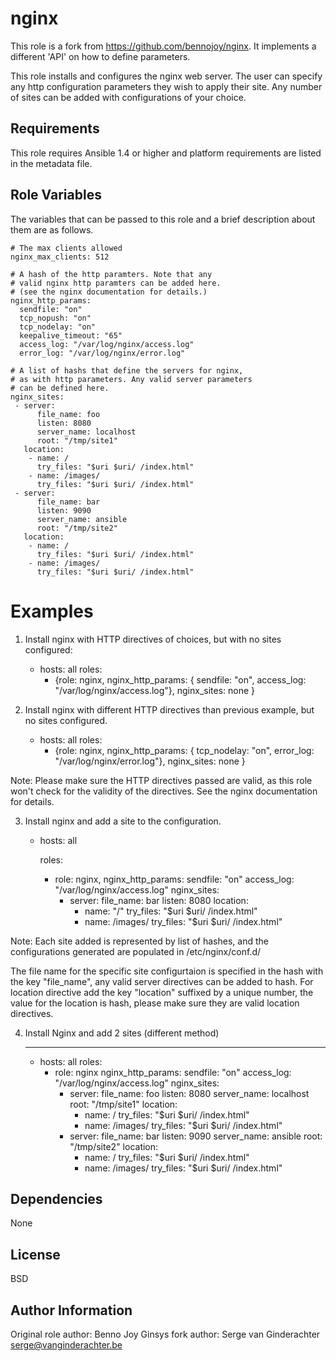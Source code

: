 nginx
=====

This role is a fork from https://github.com/bennojoy/nginx.
It implements a different 'API' on how to define parameters.

This role installs and configures the nginx web server. The user can specify
any http configuration parameters they wish to apply their site. Any number of
sites can be added with configurations of your choice.

Requirements
------------

This role requires Ansible 1.4 or higher and platform requirements are listed
in the metadata file.

Role Variables
--------------

The variables that can be passed to this role and a brief description about
them are as follows.

    # The max clients allowed
    nginx_max_clients: 512

    # A hash of the http paramters. Note that any
    # valid nginx http paramters can be added here.
    # (see the nginx documentation for details.)
    nginx_http_params:
      sendfile: "on"
      tcp_nopush: "on"
      tcp_nodelay: "on"
      keepalive_timeout: "65"
      access_log: "/var/log/nginx/access.log"
      error_log: "/var/log/nginx/error.log"

    # A list of hashs that define the servers for nginx,
    # as with http parameters. Any valid server parameters
    # can be defined here.
    nginx_sites:
     - server:
          file_name: foo
          listen: 8080
          server_name: localhost
          root: "/tmp/site1"
       location:
        - name: /
          try_files: "$uri $uri/ /index.html"
        - name: /images/
          try_files: "$uri $uri/ /index.html"
     - server:
          file_name: bar
          listen: 9090
          server_name: ansible
          root: "/tmp/site2"
       location:
        - name: /
          try_files: "$uri $uri/ /index.html"
        - name: /images/
          try_files: "$uri $uri/ /index.html"

Examples
========

1) Install nginx with HTTP directives of choices, but with no sites
configured:

    - hosts: all
      roles:
      - {role: nginx,
         nginx_http_params: { sendfile: "on",
                              access_log: "/var/log/nginx/access.log"},
                              nginx_sites: none }


2) Install nginx with different HTTP directives than previous example, but no
sites configured.

    - hosts: all
      roles:
      - {role: nginx,
         nginx_http_params: { tcp_nodelay: "on",
                              error_log: "/var/log/nginx/error.log"},
                              nginx_sites: none }

Note: Please make sure the HTTP directives passed are valid, as this role
won't check for the validity of the directives. See the nginx documentation
for details.

3) Install nginx and add a site to the configuration.

    - hosts: all

      roles:
      - role: nginx,
        nginx_http_params:
          sendfile: "on"
          access_log: "/var/log/nginx/access.log"
          nginx_sites:
          - server:
             file_name: bar
             listen: 8080
            location:
             - name: "/"
               try_files: "$uri $uri/ /index.html"
             - name: /images/
               try_files: "$uri $uri/ /index.html"

Note: Each site added is represented by list of hashes, and the configurations
generated are populated in /etc/nginx/conf.d/

The file name for the specific site configurtaion is specified in the hash
with the key "file_name", any valid server directives can be added to hash.
For location directive add the key "location" suffixed by a unique number, the
value for the location is hash, please make sure they are valid location
directives.

4) Install Nginx and add 2 sites (different method)

    ---
    - hosts: all
      roles:
        - role: nginx
          nginx_http_params:
            sendfile: "on"
            access_log: "/var/log/nginx/access.log"
          nginx_sites:
           - server:
              file_name: foo
              listen: 8080
              server_name: localhost
              root: "/tmp/site1"
             location:
                - name: /
                  try_files: "$uri $uri/ /index.html"
                - name: /images/
                  try_files: "$uri $uri/ /index.html"
           - server:
              file_name: bar
              listen: 9090
              server_name: ansible
              root: "/tmp/site2"
             location:
                - name: /
                  try_files: "$uri $uri/ /index.html"
                - name: /images/
                  try_files: "$uri $uri/ /index.html"

Dependencies
------------

None

License
-------

BSD

Author Information
------------------

Original role author:   Benno Joy
Ginsys fork author:     Serge van Ginderachter <serge@vanginderachter.be>


